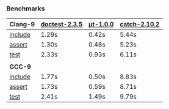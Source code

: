 ### Benchmarks

| **Clang-9** | [doctest-2.3.5](https://github.com/onqtam/doctest/blob/master/doctest/doctest.h) | [μt-1.0.0](https://github.com/boost-experimental/ut/blob/master/include/boost/ut.hpp) |[catch-2.10.2](https://github.com/catchorg/Catch2/releases/download/v2.10.2/catch.hpp) |
| ------- | ----- | ----- | ----- |
| [include](https://github.com/cpp-testing/ut-benchmark) | 1.29s | 0.42s | 5.44s |
| [assert](https://github.com/cpp-testing/ut-benchmark)  | 1.30s | 0.48s | 5.23s |
| [test](https://github.com/cpp-testing/ut-benchmark)    | 2.33s | 0.93s | 6.11s |
|                                                        |       |       |       |
| **GCC-9**   |                                              |       |       |       |
| [include](https://github.com/cpp-testing/ut-benchmark) | 1.77s | 0.50s | 8.83s |
| [assert](https://github.com/cpp-testing/ut-benchmark)  | 1.73s | 0.59s | 8.71s |
| [test](https://github.com/cpp-testing/ut-benchmark)    | 2.41s | 1.49s | 9.79s |
